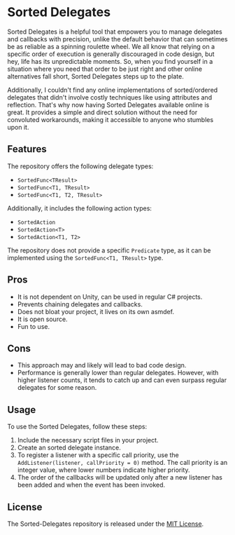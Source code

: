 # Sorted Delegates
Sorted Delegates is a helpful tool that empowers you to manage delegates and callbacks with precision, unlike the default behavior that can sometimes be as reliable as a spinning roulette wheel. We all know that relying on a specific order of execution is generally discouraged in code design, but hey, life has its unpredictable moments. So, when you find yourself in a situation where you need that order to be just right and other online alternatives fall short, Sorted Delegates steps up to the plate. 

Additionally, I couldn't find any online implementations of sorted/ordered delegates that didn't involve costly techniques like using attributes and reflection. That's why now having Sorted Delegates available online is great. It provides a simple and direct solution without the need for convoluted workarounds, making it accessible to anyone who stumbles upon it.

## Features
The repository offers the following delegate types:

- `SortedFunc<TResult>`
- `SortedFunc<T1, TResult>`
- `SortedFunc<T1, T2, TResult>`

Additionally, it includes the following action types:

- `SortedAction`
- `SortedAction<T>`
- `SortedAction<T1, T2>`

The repository does not provide a specific `Predicate` type, as it can be implemented using the `SortedFunc<T1, TResult>` type.

## Pros
- It is not dependent on Unity, can be used in regular C# projects.
- Prevents chaining delegates and callbacks.
- Does not bloat your project, it lives on its own asmdef.
- It is open source.
- Fun to use.

## Cons
- This approach may and likely will lead to bad code design.
- Performance is generally lower than regular delegates. However, with higher listener counts, it tends to catch up and can even surpass regular delegates for some reason.

## Usage
To use the Sorted Delegates, follow these steps:

1. Include the necessary script files in your project.
2. Create an sorted delegate instance.
3. To register a listener with a specific call priority, use the `AddListener(listener, callPriority = 0)` method. The call priority is an integer value,
 where lower numbers indicate higher priority.
4. The order of the callbacks will be updated only after a new listener has been added and when the event has been invoked.

## License
The Sorted-Delegates repository is released under the [MIT License](LICENSE.md).
